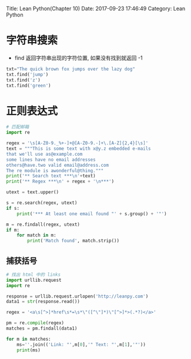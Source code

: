 Title: Lean Python(Chapter 10)
Date: 2017-09-23 17:46:49
Category: Lean Python

字符串搜索
========

* find 返回字符串出现的字符位置, 如果没有找到就返回 -1

```python
txt="The quick brown fox jumps over the lazy dog"
txt.find('jump')
txt.find('z')
txt.find('green')
```

<!-- more -->

正则表达式
========

```python
# 匹配邮箱
import re

regex = '\s[A-Z0-9._%+-]+@[A-Z0-9.-]+\.[A-Z]{2,4}[\s]'
text = """This is some text with x@y.z embedded e-mails
that we'll use as@example.com
some lines have no email addresses
others@have.two valid email@address.com
The re module is awonderful@thing."""
print('** Search text ***\n'+text)
print('** Regex ***\n' + regex + '\n***')

utext = text.upper()

s = re.search(regex, utext)
if s:
    print('*** At least one email found "' + s.group() + '"')

m = re.findall(regex, utext)
if m:
    for match in m:
        print('Match found', match.strip())
```

## 捕获括号

```python
# 找出 html 中的 links
import urllib.request
import re

response = urllib.request.urlopen('http://leanpy.com')
data1 = str(response.read())

regex = '<a\s[^>]*href\s*=\s*\"([^\"]*)\"[^>]*>(.*?)</a>'

pm = re.compile(regex)
matches = pm.findall(data1)

for m in matches:
    ms=''.join(('Link: "',m[0],'" Text: "',m[1],'"'))
    print(ms)
```


